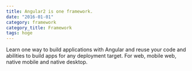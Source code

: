 ```yaml
---
title: Angular2 is one framework.
date: "2016-01-01"
category: framework
category_title: Framework
tags: hoge
---
```


Learn one way to build applications with Angular and reuse your code and abilities to build apps for any deployment target. For web, mobile web, native mobile and native desktop.
